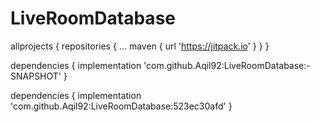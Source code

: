 # LiveRoomDatabase

allprojects {
		repositories {
			...
			maven { url 'https://jitpack.io' }
		}
	}
  
  dependencies {
	        implementation 'com.github.Aqil92:LiveRoomDatabase:-SNAPSHOT'
	}
  
  dependencies {
	        implementation 'com.github.Aqil92:LiveRoomDatabase:523ec30afd'
	}
